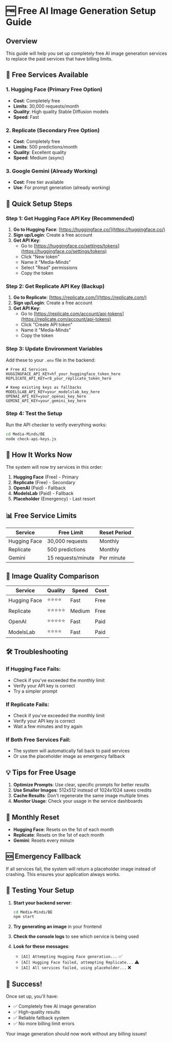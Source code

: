 # 🆓 Free AI Image Generation Setup Guide

## Overview
This guide will help you set up completely free AI image generation services to replace the paid services that have billing limits.

## 🎯 Free Services Available

### 1. **Hugging Face (Primary Free Option)**
- **Cost**: Completely free
- **Limits**: 30,000 requests/month
- **Quality**: High quality Stable Diffusion models
- **Speed**: Fast

### 2. **Replicate (Secondary Free Option)**
- **Cost**: Completely free
- **Limits**: 500 predictions/month
- **Quality**: Excellent quality
- **Speed**: Medium (async)

### 3. **Google Gemini (Already Working)**
- **Cost**: Free tier available
- **Use**: For prompt generation (already working)

## 🚀 Quick Setup Steps

### Step 1: Get Hugging Face API Key (Recommended)

1. **Go to Hugging Face**: [https://huggingface.co/](https://huggingface.co/)
2. **Sign up/Login**: Create a free account
3. **Get API Key**:
   - Go to [https://huggingface.co/settings/tokens](https://huggingface.co/settings/tokens)
   - Click "New token"
   - Name it "Media-Minds"
   - Select "Read" permissions
   - Copy the token

### Step 2: Get Replicate API Key (Backup)

1. **Go to Replicate**: [https://replicate.com/](https://replicate.com/)
2. **Sign up/Login**: Create a free account
3. **Get API Key**:
   - Go to [https://replicate.com/account/api-tokens](https://replicate.com/account/api-tokens)
   - Click "Create API token"
   - Name it "Media-Minds"
   - Copy the token

### Step 3: Update Environment Variables

Add these to your `.env` file in the backend:

```env
# Free AI Services
HUGGINGFACE_API_KEY=hf_your_huggingface_token_here
REPLICATE_API_KEY=r8_your_replicate_token_here

# Keep existing keys as fallbacks
MODELSLAB_API_KEY=your_modelslab_key_here
OPENAI_API_KEY=your_openai_key_here
GEMINI_API_KEY=your_gemini_key_here
```

### Step 4: Test the Setup

Run the API checker to verify everything works:

```bash
cd Media-Minds/BE
node check-api-keys.js
```

## 🔧 How It Works Now

The system will now try services in this order:

1. **Hugging Face** (Free) - Primary
2. **Replicate** (Free) - Secondary
3. **OpenAI** (Paid) - Fallback
4. **ModelsLab** (Paid) - Fallback
5. **Placeholder** (Emergency) - Last resort

## 📊 Free Service Limits

| Service | Free Limit | Reset Period |
|---------|------------|--------------|
| Hugging Face | 30,000 requests | Monthly |
| Replicate | 500 predictions | Monthly |
| Gemini | 15 requests/minute | Per minute |

## 🎨 Image Quality Comparison

| Service | Quality | Speed | Cost |
|---------|---------|-------|------|
| Hugging Face | ⭐⭐⭐⭐ | Fast | Free |
| Replicate | ⭐⭐⭐⭐⭐ | Medium | Free |
| OpenAI | ⭐⭐⭐⭐⭐ | Fast | Paid |
| ModelsLab | ⭐⭐⭐⭐ | Fast | Paid |

## 🛠️ Troubleshooting

### If Hugging Face Fails:
- Check if you've exceeded the monthly limit
- Verify your API key is correct
- Try a simpler prompt

### If Replicate Fails:
- Check if you've exceeded the monthly limit
- Verify your API key is correct
- Wait a few minutes and try again

### If Both Free Services Fail:
- The system will automatically fall back to paid services
- Or use the placeholder image as emergency fallback

## 💡 Tips for Free Usage

1. **Optimize Prompts**: Use clear, specific prompts for better results
2. **Use Smaller Images**: 512x512 instead of 1024x1024 saves credits
3. **Cache Results**: Don't regenerate the same image multiple times
4. **Monitor Usage**: Check your usage in the service dashboards

## 🔄 Monthly Reset

- **Hugging Face**: Resets on the 1st of each month
- **Replicate**: Resets on the 1st of each month
- **Gemini**: Resets every minute

## 🆘 Emergency Fallback

If all services fail, the system will return a placeholder image instead of crashing. This ensures your application always works.

## 📱 Testing Your Setup

1. **Start your backend server**:
   ```bash
   cd Media-Minds/BE
   npm start
   ```

2. **Try generating an image** in your frontend

3. **Check the console logs** to see which service is being used

4. **Look for these messages**:
   - `[AI] Attempting Hugging Face generation...` ✅
   - `[AI] Hugging Face failed, attempting Replicate...` ⚠️
   - `[AI] All services failed, using placeholder...` ❌

## 🎉 Success!

Once set up, you'll have:
- ✅ Completely free AI image generation
- ✅ High-quality results
- ✅ Reliable fallback system
- ✅ No more billing limit errors

Your image generation should now work without any billing issues!
